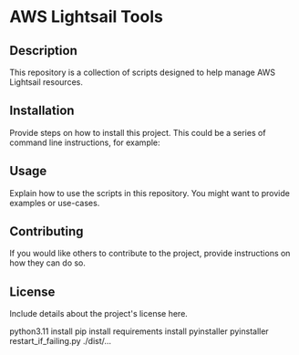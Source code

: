 # AWS Lightsail Tools

## Description

This repository is a collection of scripts designed to help manage AWS Lightsail resources.

## Installation

Provide steps on how to install this project. This could be a series of command line instructions, for example:

## Usage

Explain how to use the scripts in this repository. You might want to provide examples or use-cases.

## Contributing

If you would like others to contribute to the project, provide instructions on how they can do so.

## License

Include details about the project's license here.

python3.11
install pip
install requirements
install pyinstaller
pyinstaller restart_if_failing.py
./dist/...
